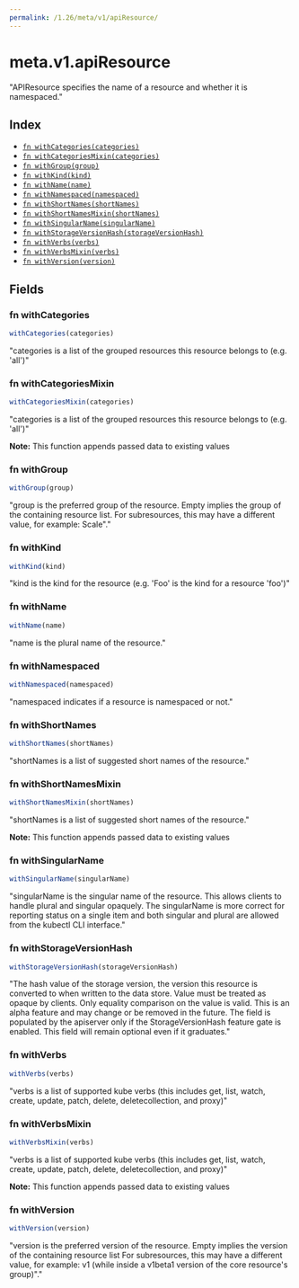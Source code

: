 ```yaml
---
permalink: /1.26/meta/v1/apiResource/
---
```


# meta.v1.apiResource

"APIResource specifies the name of a resource and whether it is namespaced."

## Index

* [`fn withCategories(categories)`](#fn-withcategories)
* [`fn withCategoriesMixin(categories)`](#fn-withcategoriesmixin)
* [`fn withGroup(group)`](#fn-withgroup)
* [`fn withKind(kind)`](#fn-withkind)
* [`fn withName(name)`](#fn-withname)
* [`fn withNamespaced(namespaced)`](#fn-withnamespaced)
* [`fn withShortNames(shortNames)`](#fn-withshortnames)
* [`fn withShortNamesMixin(shortNames)`](#fn-withshortnamesmixin)
* [`fn withSingularName(singularName)`](#fn-withsingularname)
* [`fn withStorageVersionHash(storageVersionHash)`](#fn-withstorageversionhash)
* [`fn withVerbs(verbs)`](#fn-withverbs)
* [`fn withVerbsMixin(verbs)`](#fn-withverbsmixin)
* [`fn withVersion(version)`](#fn-withversion)

## Fields

### fn withCategories

```ts
withCategories(categories)
```

"categories is a list of the grouped resources this resource belongs to (e.g. 'all')"

### fn withCategoriesMixin

```ts
withCategoriesMixin(categories)
```

"categories is a list of the grouped resources this resource belongs to (e.g. 'all')"

**Note:** This function appends passed data to existing values

### fn withGroup

```ts
withGroup(group)
```

"group is the preferred group of the resource.  Empty implies the group of the containing resource list. For subresources, this may have a different value, for example: Scale\"."

### fn withKind

```ts
withKind(kind)
```

"kind is the kind for the resource (e.g. 'Foo' is the kind for a resource 'foo')"

### fn withName

```ts
withName(name)
```

"name is the plural name of the resource."

### fn withNamespaced

```ts
withNamespaced(namespaced)
```

"namespaced indicates if a resource is namespaced or not."

### fn withShortNames

```ts
withShortNames(shortNames)
```

"shortNames is a list of suggested short names of the resource."

### fn withShortNamesMixin

```ts
withShortNamesMixin(shortNames)
```

"shortNames is a list of suggested short names of the resource."

**Note:** This function appends passed data to existing values

### fn withSingularName

```ts
withSingularName(singularName)
```

"singularName is the singular name of the resource.  This allows clients to handle plural and singular opaquely. The singularName is more correct for reporting status on a single item and both singular and plural are allowed from the kubectl CLI interface."

### fn withStorageVersionHash

```ts
withStorageVersionHash(storageVersionHash)
```

"The hash value of the storage version, the version this resource is converted to when written to the data store. Value must be treated as opaque by clients. Only equality comparison on the value is valid. This is an alpha feature and may change or be removed in the future. The field is populated by the apiserver only if the StorageVersionHash feature gate is enabled. This field will remain optional even if it graduates."

### fn withVerbs

```ts
withVerbs(verbs)
```

"verbs is a list of supported kube verbs (this includes get, list, watch, create, update, patch, delete, deletecollection, and proxy)"

### fn withVerbsMixin

```ts
withVerbsMixin(verbs)
```

"verbs is a list of supported kube verbs (this includes get, list, watch, create, update, patch, delete, deletecollection, and proxy)"

**Note:** This function appends passed data to existing values

### fn withVersion

```ts
withVersion(version)
```

"version is the preferred version of the resource.  Empty implies the version of the containing resource list For subresources, this may have a different value, for example: v1 (while inside a v1beta1 version of the core resource's group)\"."
